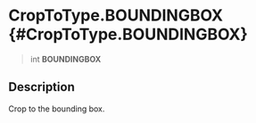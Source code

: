 CropToType.BOUNDINGBOX {#CropToType.BOUNDINGBOX}
======================

> int **BOUNDINGBOX**

Description
-----------

Crop to the bounding box.
